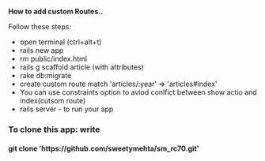 <strong>How to add custom Routes.. </strong>
<div class='container'>

Follow these steps: <br />
<ul>
<li>open terminal (ctrl+alt+t) </li>
<li>rails new app </li>
<li>rm public/index.html </li>
<li>rails g scaffold article (with attributes) </li>
<li>rake db:migrate </li>
<li>create custom route match 'articles/:year' => 'articles#index' </li>
<li>You can use constraints option to aviod conlfict between show actio and index(cutsom route)</li>
<li>rails server - to run your app</li>
</div>

<h3>To clone this app: write</h3>
<h4>git clone 'https://github.com/sweetymehta/sm_rc70.git'</h4>